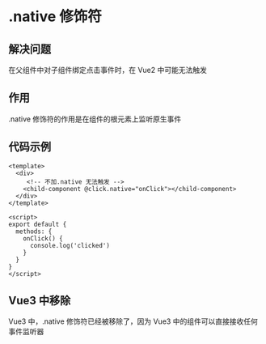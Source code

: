 # .native 修饰符

## 解决问题

在父组件中对子组件绑定点击事件时，在 Vue2 中可能无法触发

## 作用

.native 修饰符的作用是在组件的根元素上监听原生事件

## 代码示例

```vue
<template>
  <div>
     <!-- 不加.native 无法触发 -->
    <child-component @click.native="onClick"></child-component>
  </div>
</template>

<script>
export default {
  methods: {
    onClick() {
      console.log('clicked')
    }
  }
}
</script>
```

## Vue3 中移除

Vue3 中，.native 修饰符已经被移除了，因为 Vue3 中的组件可以直接接收任何事件监听器
